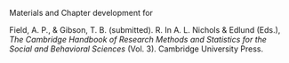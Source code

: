 Materials and Chapter development for

Field, A. P., & Gibson, T. B. (submitted). R. In A. L. Nichols & Edlund (Eds.), *The Cambridge Handbook of Research Methods and Statistics for the Social and Behavioral Sciences* (Vol. 3). Cambridge University Press.
